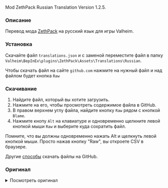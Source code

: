 Mod ZethPack Russian Translation Version 1.2.5.

### Описание

Перевод мода [ZethPack](https://www.nexusmods.com/valheim/mods/1242) на русский язык для игры Valheim. 

### Установка

Скачайте файл `translations.json` и с заменой переместите файл в папку `Valheim\BepInEx\plugins\ZethPack\Assets\Translations\Russian`.

Чтобы скачать файл на сайте `github.com` нажмите на нужный файл и над файлом будет кнопка `Raw`

### Скачивание

1. Найдите файл, который вы хотите загрузить.
2. Нажмите на его, чтобы просмотреть содержимое файла в GitHub.
3. В правом верхнем углу файла, найдите кнопку `Raw` рядом с кнопкой `Blame`.
4. Нажмите кнопу `Alt` на клавиатуре и одновременно щелкните левой кнопкой мыши `Raw` и выберите куда сохратить файл.

Помните, что вы должны одновременно нажать Alt и щелкнуть левой кнопкой мыши. Просто нажав кнопку "Raw", вы откроете CSV в браузере.

Другие [способы](https://coderoad.ru/4604663/%D0%A1%D0%BA%D0%B0%D1%87%D0%B0%D1%82%D1%8C-%D0%BE%D1%82%D0%B4%D0%B5%D0%BB%D1%8C%D0%BD%D1%8B%D0%B5-%D1%84%D0%B0%D0%B9%D0%BB%D1%8B-%D1%81-GitHub) скачать файлы на GitHub.

### Оригинал 

<details>
  <summary>Посмотреть оригинал</summary>
  
```
{
  "custom_item_dragonjam": "Dragons jam",
  "custom_item_dragonjam_description": "Delicious jam, crafted from the knowledge of a depressed lizard who had a sweet tooth.",
  "custom_item_noodlesinabone": "Noodles in a bone",
  "custom_item_noodlesinabone_description": "Not the most sanitary thing on the menu, but the objective is survival.",
  "custom_item_bananajam": "Banana jam",
  "custom_item_bananajam_description": "Best enjoyed with friends.",
  "custom_item_blueberryjam": "Blueberry jam",
  "custom_item_blueberryjam_description": "A tasty blend.",
  "custom_item_naturesjam": "Natures jam",
  "custom_item_naturesjam_description": "Made from the hard work of nature.",
  "custom_item_honeysoup": "Honey soup",
  "custom_item_honeysoup_description": "A sweet mix certain to get the heart pumping.",
  "custom_item_blackcultivator": "Black metal cultivator",
  "custom_item_blackcultivator_description": "Imbued with dirty goblin magic.",
  "custom_item_blackpick": "Black metal pickaxe",
  "custom_item_blackpick_description": "Charged with dirty goblin power.",
  "custom_item_frometal": "Frometal",
  "custom_item_frometal_description": "An icy bar, cold to the touch - don't hold it for too long.",
  "custom_item_frometalaxe": "Frometal axe",
  "custom_item_frometalaxe_description": "A wicked axe, charged with power from the elements.",
  "custom_item_frometalpickaxe": "Frometal pickaxe",
  "custom_item_frometalpickaxe_description": "This pickaxe is chilled to the touch, surprisingly delightful.",
  "custom_item_frometalcultivator": "Frometal cultivator",
  "custom_item_frometalcultivator_description": "Many would deem this frosty stick unnecessary - no more namers would disagree with you.",
  "custom_item_errbow": "Err bow",
  "custom_item_errbow_description": "There was once a man named Error, who searched for an exquisite bow that could tear through Lox with a single shot. He was handed this, instead - and was then asked to chill out, a little bit.",
  "custom_item_cloudsoup": "Cloud soup",
  "custom_item_cloudsoup_description": "A yummy mix, best keep this one to yourself."
  }
```
  
</details>
